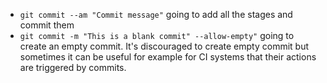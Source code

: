 * `git commit --am "Commit message"` going to add all the stages and commit them 
* `git commit -m "This is a blank commit" --allow-empty"` going to create an empty commit. It's discouraged to create empty commit but sometimes it can be useful for example for CI systems that their actions are triggered by commits.